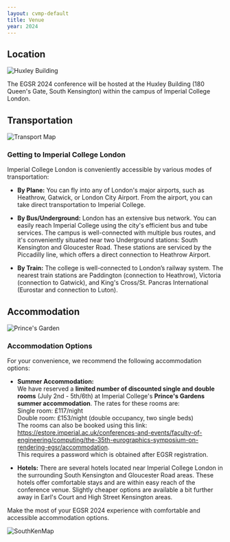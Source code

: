 ```yaml
---
layout: cvmp-default
title: Venue
year: 2024
---
```


<style>
  /* Add CSS styles to control image width */
  .venue-image {
    max-width: 100%;
    height: auto;
  }
</style>

## Location

<img class="venue-image" src="{{site.url}}/img/venue/lecturetheatre.jpg" alt="Huxley Building">
<!--![Huxley Building](/img/venue/Huxley.jpg)-->

The EGSR 2024 conference will be hosted at the Huxley Building (180 Queen's Gate, South Kensington) within the campus of Imperial College London.

## Transportation

<img class="venue-image" src="{{site.url}}/img/venue/transportmap.jpg" alt="Transport Map">
<!--![Transport Image](/img/venue/transportmap.pdf)-->

### Getting to Imperial College London

Imperial College London is conveniently accessible by various modes of transportation:
- **By Plane:** You can fly into any of London's major airports, such as Heathrow, Gatwick, or London City Airport. From the airport, you can take direct transportation to Imperial College.

- **By Bus/Underground:** London has an extensive bus network. You can easily reach Imperial College using the city's efficient bus and tube services. The campus is well-connected with multiple bus routes, and it's conveniently situated near two Underground stations: South Kensington and Gloucester Road. These stations are serviced by the Piccadilly line, which offers a direct connection to Heathrow Airport.

- **By Train:** The college is well-connected to London’s railway system. The nearest train stations are Paddington (connection to Heathrow), Victoria (connection to Gatwick), and King's Cross/St. Pancras International (Eurostar and connection to Luton).

## Accommodation

<img class="venue-image" src="{{site.url}}/img/venue/princesgarden.jpeg" alt="Prince's Garden">
<!--![Accommodation Image](/img/venue/RoyalAlbertHall.jpeg)-->

### Accommodation Options

For your convenience, we recommend the following accommodation options:

- **Summer Accommodation:**  
We have reserved a **limited number of discounted single and double rooms** (July 2nd - 5th/6th) at Imperial College's **Prince's Gardens summer accommodation**. The rates for these rooms are:<br> Single room: £117/night<br>
Double room: £153/night (double occupancy, two single beds)<br> The rooms can also be booked using this link: <https://estore.imperial.ac.uk/conferences-and-events/faculty-of-engineering/computing/the-35th-eurographics-symposium-on-rendering-egsr/accommodation>.<br> This requires a password which is obtained after EGSR registration. 

- **Hotels:** There are several hotels located near Imperial College London in the surrounding South Kensington and Gloucester Road areas. These hotels offer comfortable stays and are within easy reach of the conference venue. Slightly cheaper options are available a bit further away in Earl's Court and High Street Kensington areas.

Make the most of your EGSR 2024 experience with comfortable and accessible accommodation options.


<img class="venue-image" src="{{site.url}}/img/venue/SouthKensingtonCampus.png" alt="SouthKenMap">
